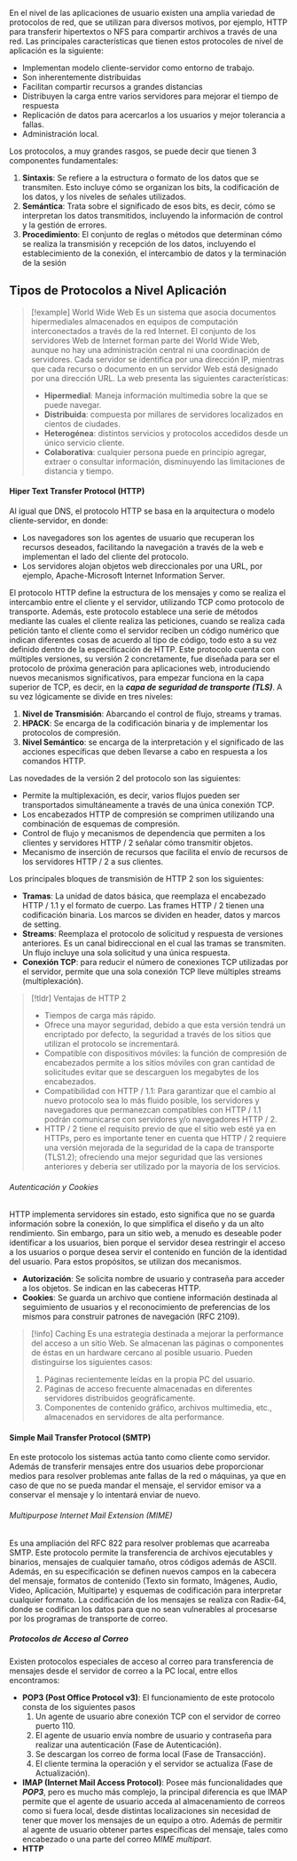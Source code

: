 En el nivel de las aplicaciones de usuario existen una amplia variedad de protocolos de red, que se utilizan para diversos motivos, por ejemplo, HTTP para transferir hipertextos o NFS para compartir archivos a través de una red.
Las principales características que tienen estos protocoles de nivel de aplicación es la siguiente:

- Implementan modelo cliente-servidor como entorno de trabajo.
- Son inherentemente distribuidas
- Facilitan compartir recursos a grandes distancias
- Distribuyen la carga entre varios servidores para mejorar el tiempo de respuesta
- Replicación de datos para acercarlos a los usuarios y mejor tolerancia a fallas.
- Administración local.

Los protocolos, a muy grandes rasgos, se puede decir que tienen 3 componentes fundamentales:

1.  **Sintaxis**: Se refiere a la estructura o formato de los datos que se transmiten. Esto incluye cómo se organizan los bits, la codificación de los datos, y los niveles de señales utilizados.
2. **Semántica**: Trata sobre el significado de esos bits, es decir, cómo se interpretan los datos transmitidos, incluyendo la información de control y la gestión de errores.
3. **Procedimiento**: El conjunto de reglas o métodos que determinan cómo se realiza la transmisión y recepción de los datos, incluyendo el establecimiento de la conexión, el intercambio de datos y la terminación de la sesión

## Tipos de Protocolos a Nivel Aplicación

>[!example] World Wide Web
>Es un sistema que asocia documentos hipermediales almacenados en equipos de computación interconectados a través de la red Internet. El conjunto de los servidores Web de Internet forman parte del World Wide Web, aunque no hay una administración central ni una coordinación de servidores. 
>Cada servidor se identifica por una dirección IP, mientras que cada recurso o documento en un servidor Web está designado por una dirección URL. La web presenta las siguientes características:
>- **Hipermedial**: Maneja información multimedia sobre la que se puede navegar.
>- **Distribuida**: compuesta por millares de servidores localizados en cientos de ciudades.
>- **Heterogénea**: distintos servicios y protocolos accedidos desde un único servicio cliente.
>- **Colaborativa**: cualquier persona puede en principio agregar, extraer o consultar información, disminuyendo las limitaciones de distancia y tiempo.

#### Hiper Text Transfer Protocol (HTTP)

Al igual que DNS, el protocolo HTTP se basa en la arquitectura o modelo cliente-servidor, en donde:

- Los navegadores son los agentes de usuario que recuperan los recursos deseados, facilitando la navegación a través de la web e implementan el lado del cliente del protocolo.
- Los servidores alojan objetos web direccionales por una URL, por ejemplo, Apache-Microsoft Internet Information Server.

El protocolo HTTP define la estructura de los mensajes y como se realiza el intercambio entre el cliente y el servidor, utilizando TCP como protocolo de transporte. Además, este protocolo establece una serie de métodos mediante las cuales el cliente realiza las peticiones, cuando se realiza cada petición tanto el cliente como el servidor reciben un código numérico que indican diferentes cosas de acuerdo al tipo de código, todo esto a su vez definido dentro de la especificación de HTTP.
Este protocolo cuenta con múltiples versiones, su versión 2 concretamente, fue diseñada para ser el protocolo de próxima generación para aplicaciones web, introduciendo nuevos mecanismos significativos, para empezar funciona en la capa superior de TCP, es decir, en la ***capa de seguridad de transporte (TLS)***. A su vez lógicamente se divide en tres niveles:

1. **Nivel de Transmisión**: Abarcando el control de flujo, streams y tramas.
2. **HPACK**: Se encarga de la codificación binaria y de implementar los protocolos de compresión.
3. **Nivel Semántico**: se encarga de la interpretación y el significado de las acciones específicas que deben llevarse a cabo en respuesta a los comandos HTTP.

Las novedades de la versión 2 del protocolo son las siguientes:

- Permite la multiplexación, es decir, varios flujos pueden ser transportados simultáneamente a través de una única conexión TCP.
- Los encabezados HTTP de compresión se comprimen utilizando una combinación de esquemas de compresión.
- Control de flujo y mecanismos de dependencia que permiten a los clientes y servidores HTTP / 2 señalar cómo transmitir objetos.
- Mecanismo de inserción de recursos que facilita el envío de recursos de los servidores HTTP / 2 a sus clientes.

Los principales bloques de transmisión de HTTP 2 son los siguientes:

- **Tramas**: La unidad de datos básica, que reemplaza el encabezado HTTP / 1.1 y el formato de cuerpo. Las frames HTTP / 2 tienen una codificación binaria. Los marcos se dividen en header, datos y marcos de setting.
- **Streams**: Reemplaza el protocolo de solicitud y respuesta de versiones anteriores. Es un canal bidireccional en el cual las tramas se transmiten. Un flujo incluye una sola solicitud y una única respuesta.
- **Conexión TCP**: para reducir el número de conexiones TCP utilizadas por el servidor, permite que una sola conexión TCP lleve múltiples streams (multiplexación).

>[!tldr] Ventajas de HTTP 2
>- Tiempos de carga más rápido.
>- Ofrece una mayor seguridad, debido a que esta versión tendrá un encriptado por defecto, la seguridad a través de los sitios que utilizan el protocolo se incrementará.
>- Compatible con dispositivos móviles: la función de compresión de encabezados permite a los sitios móviles con gran cantidad de solicitudes evitar que se descarguen los megabytes de los encabezados.
>- Compatibilidad con HTTP / 1.1: Para garantizar que el cambio al nuevo protocolo sea lo más fluido posible, los servidores y navegadores que permanezcan compatibles con HTTP / 1.1 podrán comunicarse con servidores y/o navegadores HTTP / 2.
>- HTTP / 2 tiene el requisito previo de que el sitio web esté ya en HTTPs, pero es importante tener en cuenta que HTTP / 2 requiere una versión mejorada de la seguridad de la capa de transporte (TLS1.2); ofreciendo una mejor seguridad que las versiones anteriores y debería ser utilizado por la mayoría de los servicios.

###### Autenticación y Cookies

HTTP implementa servidores sin estado, esto significa que no se guarda información sobre la conexión, lo que simplifica el diseño y da un alto rendimiento. Sin embargo, para un sitio web, a menudo es deseable poder identificar a los usuarios, bien porque el servidor desea restringir el acceso a los usuarios o porque desea servir el contenido en función de la identidad del usuario. Para estos propósitos, se utilizan dos mecanismos.

- **Autorización**: Se solicita nombre de usuario y contraseña para acceder a los objetos. Se indican en las cabeceras HTTP.
- **Cookies**: Se guarda un archivo que contiene información destinada al seguimiento de usuarios y el reconocimiento de preferencias de los mismos para construir patrones de navegación (RFC 2109).

>[!info] Caching
>Es una estrategia destinada a mejorar la performance del acceso a un sitio Web. Se almacenan las páginas o componentes de éstas en un hardware cercano al posible usuario. Pueden distinguirse los siguientes casos:
>1. Páginas recientemente leídas en la propia PC del usuario.
>2. Páginas de acceso frecuente almacenadas en diferentes servidores distribuidos geográficamente.
>3. Componentes de contenido gráfico, archivos multimedia, etc., almacenados en servidores de alta performance.

#### Simple Mail Transfer Protocol (SMTP)

En este protocolo los sistemas actúa tanto como cliente como servidor. Además de transferir mensajes entre dos usuarios debe proporcionar medios para resolver problemas ante fallas de la red o máquinas, ya que en caso de que no se pueda mandar el mensaje, el servidor emisor va a conservar el mensaje y lo intentará enviar de nuevo.

###### Multipurpose Internet Mail Extension (MIME)

Es una ampliación del RFC 822 para resolver problemas que acarreaba SMTP. Este protocolo permite la transferencia de archivos ejecutables y binarios, mensajes de cualquier tamaño, otros códigos además de ASCII. Además, en su especificación se definen nuevos campos en la cabecera del mensaje, formatos de contenido (Texto sin formato, Imágenes, Audio, Video, Aplicación, Multiparte) y esquemas de codificación para interpretar cualquier formato.
La codificación de los mensajes se realiza con Radix-64, donde se codifican los datos para que no sean vulnerables al procesarse por los programas de transporte de correo.

##### Protocolos de Acceso al Correo

Existen protocolos especiales de acceso al correo para transferencia de mensajes desde el servidor de correo a la PC local, entre ellos encontramos:

- **POP3 (Post Office Protocol v3)**: El funcionamiento de este protocolo consta de los siguientes pasos
	1. Un agente de usuario abre conexión TCP con el servidor de correo puerto 110.
	2. El agente de usuario envía nombre de usuario y contraseña para realizar una autenticación (Fase de Autenticación).
	3. Se descargan los correo de forma local (Fase de Transacción).
	4. El cliente termina la operación y el servidor se actualiza (Fase de Actualización).
- **IMAP (Internet Mail Access Protocol)**: Posee más funcionalidades que ***POP3***, pero es mucho más complejo, la principal diferencia es que IMAP permite que el agente de usuario acceda al almacenamiento de correos como si fuera local, desde distintas localizaciones sin necesidad de tener que mover los mensajes de un equipo a otro. Además de permitir al agente de usuario obtener partes específicas del mensaje, tales como encabezado o una parte del correo *MIME multipart*.
- **HTTP**
